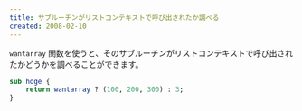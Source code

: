 ```yaml
---
title: サブルーチンがリストコンテキストで呼び出されたか調べる
created: 2008-02-10
---
```


`wantarray` 関数を使うと、そのサブルーチンがリストコンテキストで呼び出されたかどうかを調べることができます。

```perl
sub hoge {
    return wantarray ? (100, 200, 300) : 3;
}
```


